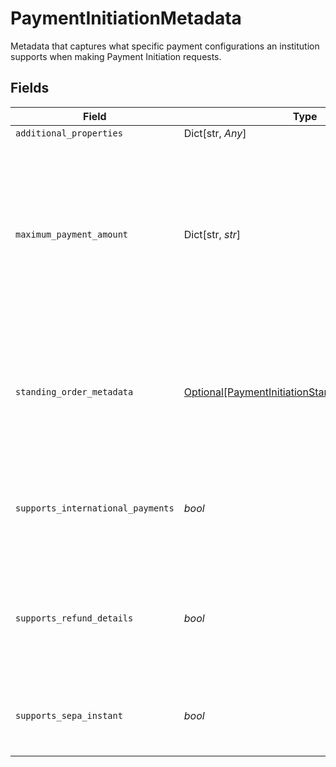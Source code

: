 # PaymentInitiationMetadata

Metadata that captures what specific payment configurations an institution supports when making Payment Initiation requests.


## Fields

| Field                                                                                                                                                      | Type                                                                                                                                                       | Required                                                                                                                                                   | Description                                                                                                                                                |
| ---------------------------------------------------------------------------------------------------------------------------------------------------------- | ---------------------------------------------------------------------------------------------------------------------------------------------------------- | ---------------------------------------------------------------------------------------------------------------------------------------------------------- | ---------------------------------------------------------------------------------------------------------------------------------------------------------- |
| `additional_properties`                                                                                                                                    | Dict[str, *Any*]                                                                                                                                           | :heavy_minus_sign:                                                                                                                                         | N/A                                                                                                                                                        |
| `maximum_payment_amount`                                                                                                                                   | Dict[str, *str*]                                                                                                                                           | :heavy_check_mark:                                                                                                                                         | A mapping of currency to maximum payment amount (denominated in the smallest unit of currency) supported by the institution.<br/><br/>Example: `{"GBP": "10000"}`<br/> |
| `standing_order_metadata`                                                                                                                                  | [Optional[PaymentInitiationStandingOrderMetadata]](../../models/shared/paymentinitiationstandingordermetadata.md)                                          | :heavy_check_mark:                                                                                                                                         | Metadata specifically related to valid Payment Initiation standing order configurations for the institution.                                               |
| `supports_international_payments`                                                                                                                          | *bool*                                                                                                                                                     | :heavy_check_mark:                                                                                                                                         | Indicates whether the institution supports payments from a different country.                                                                              |
| `supports_refund_details`                                                                                                                                  | *bool*                                                                                                                                                     | :heavy_check_mark:                                                                                                                                         | Indicates whether the institution supports returning refund details when initiating a payment.                                                             |
| `supports_sepa_instant`                                                                                                                                    | *bool*                                                                                                                                                     | :heavy_check_mark:                                                                                                                                         | Indicates whether the institution supports SEPA Instant payments.                                                                                          |